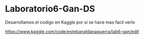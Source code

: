# Laboratorio6-Gan-DS

Desarrollamos el codigo en Kaggle por si se hace mas facil verlo

https://www.kaggle.com/code/estebanaldanaguerra/lab6-gan/edit

